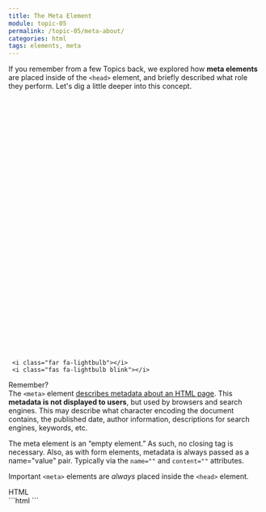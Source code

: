 ```yaml
---
title: The Meta Element
module: topic-05
permalink: /topic-05/meta-about/
categories: html
tags: elements, meta
---
```


<div class="divider-heading"></div>

If you remember from a few Topics back, we explored how **meta elements** are placed inside of the `<head>` element, and briefly described what role they perform. Let's dig a little deeper into this concept.


<div class="container-row">
  <div class="lightbulb">
     <svg viewBox='0 0 64 64'>
       <g>
         <line x1='32' y1='16' x2='32' y2='0' />
         <line x1='41.40' y1='19.05' x2='50.80' y2='6.11' />
         <line x1='47.21' y1='27.05' x2='62.43' y2='22.11' />
         <line x1='47.21' y1='36.94' x2='62.43' y2='41.88' />
         <line x1='16.78' y1='36.94' x2='1.56' y2='41.88' />
         <line x1='16.78' y1='27.05' x2='1.56' y2='22.11' />
         <line x1='22.59' y1='19.05' x2='13.19' y2='6.11' />
       </g>
     </svg>

     <i class="far fa-lightbulb"></i>
     <i class="fas fa-lightbulb blink"></i>
  </div>
  <p><span class="remember-text">Remember?</span><br/>
  The <code>&lt;meta&gt;</code> element <a href="../../topic-04/head-meta/">describes metadata about an HTML page</a>. This <b>metadata is not displayed to users</b>, but used by browsers and search engines. This may describe  what character encoding the document contains, the published date, author information, descriptions for search engines, keywords, etc.</p>
</div>

The meta element is an “empty element.” As such, no closing tag is necessary. Also, as with form elements, metadata is always passed as a name="value" pair. Typically via the `name=""` and `content=""` attributes.

<span class="label label-danger">Important</span> `<meta>` elements are _always_ placed inside the `<head>` element.



<div id="code-heading">HTML</div>
```html
<!DOCTYPE html>
<html>
  <head>
    <!-- Meta data and information about your site, not visible to visitors. -->
  </head>

</html>
```
